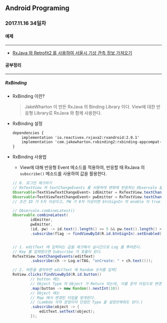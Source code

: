 Android Programing
----------------------------------------------------
### 2017.11.16 34일차

#### 예제
____________________________________________________

- [RxJava 와 Retrofit2 를 사용하여 서울시 기상 관측 정보 가져오기](https://github.com/Hooooong/DAY41_SeoulWeather)

#### 공부정리
____________________________________________________

##### __RxBinding__

- RxBinding 이란?

  > JakeWharton 이 만든 RxJava 의 Binding Library 이다. View에 대한 반응형 Library로 RxJava 와 함께 사용한다.

- RxBinding 설정  

  ```xml
  dependencies {
      implementation 'io.reactivex.rxjava2:rxandroid:2.0.1'
      implementation 'com.jakewharton.rxbinding2:rxbinding-appcompat-v7:2.0.0'
  }
  ```

- RxBinding 사용법

  - View에 대해 반응형 Event 메소드를 적용하여, 반응할 때 RxJava 의 `subscribe()` 메소드를 사용하여 값을 활용한다.

  ```java
  // 0. 로그인 체크하기
  // RxTextView 의 textChangeEvents 를 사용하여 변화에 반응하는 Observale 을 생성
  Observable<TextViewTextChangeEvent> idEmitter = RxTextView.textChangeEvents(editId);
  Observable<TextViewTextChangeEvent> pwEmitter = RxTextView.textChangeEvents(editPassword);
  // 조건 ID 가 5자 이상이고, PW 가 8자 이상이면 btnSignIn 의 enable 이 true 로 변경

  // Observale.combineLatest()
  Observable.combineLatest(
          idEmitter,
          pwEmitter,
          (id, pw) -> id.text().length() >= 5 && pw.text().length() >= 8)
          .subscribe(flag -> findViewById(R.id.btnSignIn).setEnabled(flag));


  // 1. editText 에 입력되는 값을 체크해서 실시간으로 Log 를 뿌려준다.
  // Key 를 입력받으면 Subscribe 가 호출이 된다.
  RxTextView.textChangeEvents(editText)
          .subscribe(ch -> Log.e(TAG, "onCreate: " + ch.text()));

  // 2. 버튼을 클릭하면 editText 에 Random 숫자를 입력]
  RxView.clicks(findViewById(R.id.button))
          // button 에는
          // Object Type 의 Object 가 Return 되는데, 이를 문자 타입으로 변경
          .map(button -> new Random().nextInt(10))
          // Object 에는
          // Map 에서 변경된 타입을 받게된다.
          // (Lambda 식의 장점이자 단점인 Type 을 설정안해줘도 된다.)
          .subscribe(object -> {
              editText.setText(object);
          });
  ```

